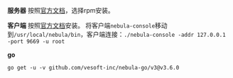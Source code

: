 **服务器**
按照[官方文档](https://docs.nebula-graph.com.cn/3.6.0/4.deployment-and-installation/1.resource-preparations/)，选择rpm安装。

**客户端**
按照[官方文档](https://docs.nebula-graph.com.cn/3.6.0/4.deployment-and-installation/1.resource-preparations/)安装。
将客户端`nebula-console`移动到`/usr/local/nebula/bin`，客户端连接：`./nebula-console -addr 127.0.0.1 -port 9669 -u root`

**go**
```
go get -u -v github.com/vesoft-inc/nebula-go/v3@v3.6.0
```